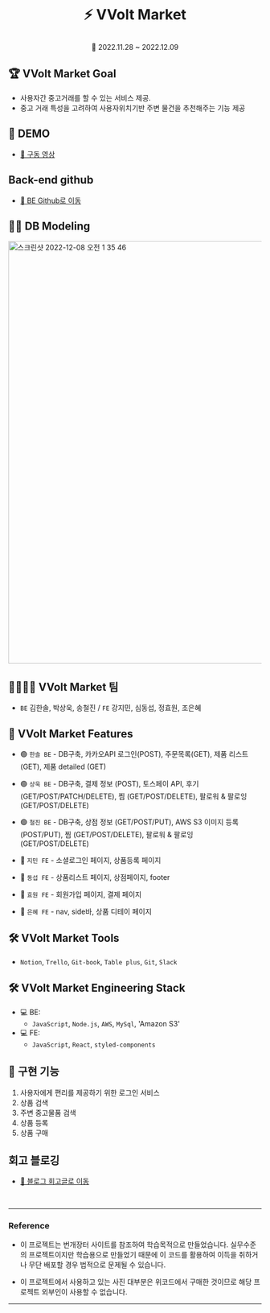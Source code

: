 # <p align="center">⚡️ VVolt Market

<P align="center">📆 2022.11.28 ~ 2022.12.09

## 🏆 VVolt Market Goal

- 사용자간 중고거래를 할 수 있는 서비스 제공.
- 중고 거래 특성을 고려하여 사용자위치기반 주변 물건을 추천해주는 기능 제공

## 📼 DEMO

- <a href="https://www.youtube.com/watch?v=UDNfYsCpGR4">📎 구동 영상</a>
  
## Back-end github
- <a href="https://github.com/wecode-bootcamp-korea/39-2nd-VVolt-Market-backend">📎 BE Github로 이동</a>  

## 👩‍💻 DB Modeling

<img width="840" alt="스크린샷 2022-12-08 오전 1 35 46" src="https://user-images.githubusercontent.com/108253922/206603252-88d36410-961b-4ac1-85a2-a3b7dae6e694.png">


## 👩‍👩‍👧‍👦 VVolt Market 팀

- `BE` 김한솔, 박상욱, 송철진 / `FE` 강지민, 심동섭, 정효원, 조은혜

## 📌 VVolt Market Features

- 🟢 `한솔 BE` - DB구축, 카카오API 로그인(POST), 주문목록(GET), 제품 리스트 (GET), 제품 detailed (GET)
- 🟢 `상욱 BE` - DB구축, 결제 정보 (POST), 토스페이 API, 후기 (GET/POST/PATCH/DELETE), 찜 (GET/POST/DELETE), 팔로워 & 팔로잉 (GET/POST/DELETE)
- 🟢 `철진 BE` - DB구축, 상점 정보 (GET/POST/PUT), AWS S3 이미지 등록 (POST/PUT), 찜 (GET/POST/DELETE), 팔로워 & 팔로잉 (GET/POST/DELETE)

- 🔵 `지민 FE` - 소셜로그인 페이지, 상품등록 페이지
- 🔵 `동섭 FE` - 상품리스트 페이지, 상점페이지, footer
- 🔵 `효원 FE` - 회원가입 페이지, 결제 페이지
- 🔵 `은혜 FE` - nav, side바, 상품 디테이 페이지


## 🛠 VVolt Market Tools

- `Notion`, `Trello`, `Git-book`, `Table plus`, `Git`, `Slack`

## 🛠 VVolt Market Engineering Stack

- 💻 BE:
  - `JavaScript`, `Node.js`, `AWS`, `MySql`, 'Amazon S3'
- 💻 FE:
  - `JavaScript`, `React`, `styled-components`

## 🚀 구현 기능

1. 사용자에게 편리를 제공하기 위한 로그인 서비스
1. 상품 검색
1. 주변 중고물품 검색
1. 상품 등록
1. 상품 구매

## 회고 블로깅
- <a href="https://velog.io/@dkwmspzk/VVolt-Market-프로젝트-회고">📎 블로그 회고글로 이동</a>

<br>

---

### Reference

- 이 프로젝트는 번개장터 사이트를 참조하여 학습목적으로 만들었습니다. 실무수준의 프로젝트이지만 학습용으로 만들었기 때문에 이 코드를 활용하여 이득을 취하거나 무단 배포할 경우 법적으로 문제될 수 있습니다.

- 이 프로젝트에서 사용하고 있는 사진 대부분은 위코드에서 구매한 것이므로 해당 프로젝트 외부인이 사용할 수 없습니다.

---
